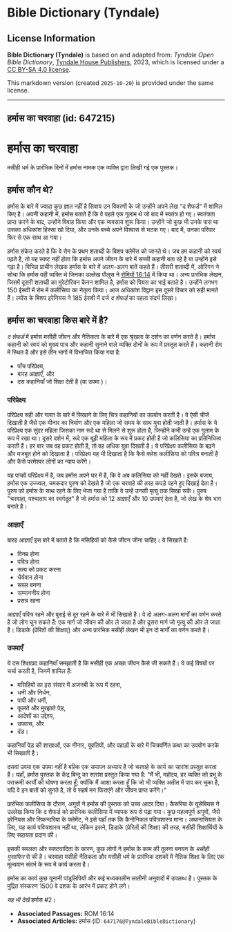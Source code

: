 # Bible Dictionary (Tyndale)

## License Information

**Bible Dictionary (Tyndale)** is based on and adapted from: _Tyndale Open Bible Dictionary_, [Tyndale House Publishers](https://tyndaleopenresources.com/), 2023, which is licensed under a [CC BY-SA 4.0 license](https://creativecommons.org/licenses/by-sa/4.0/legalcode.en).

This markdown version (created `2025-10-20`) is provided under the same license.



--------------------------------

## हर्मास का चरवाहा (id: 647215)

हर्मास का चरवाहा
================

मसीही धर्म के प्रारंभिक दिनों में हर्मास नामक एक व्यक्ति द्वारा लिखी गई एक पुस्तक।

हर्मास कौन थे?
--------------

हर्मास के बारे में ज्यादा कुछ ज्ञात नहीं है सिवाय उन विवरणों के जो उन्होंने अपने लेख "द शेफर्ड" में शामिल किए है। अपनी कहानी में, हर्मास बताते हैं कि वे पहले एक गुलाम थे जो बाद में स्वतंत्र हो गए। स्वतंत्रता प्राप्त करने के बाद, उन्होंने विवाह किया और एक व्यवसाय शुरू किया। उन्होंने जो कुछ भी उनके पास था उसका अधिकांश हिस्सा खो दिया, और उनके बच्चे अपने विश्वास से भटक गए। बाद में, उनका परिवार फिर से एक साथ आ गया।

हर्मास संकेत करते है कि वे रोम के प्रथम शताब्दी के बिशप क्लेमेंस को जानते थे। जब हम कहानी को स्वयं पढ़ते है, तो यह स्पष्ट नहीं होता कि हर्मास अपने जीवन के बारे में सच्ची कहानी बता रहे है या उन्होंने इसे गढ़ा है। विभिन्न प्राचीन लेखक हर्मास के बारे में अलग\-अलग बातें कहते हैं। तीसरी शताब्दी में, ओरिगन ने सोचा कि हर्मास वही व्यक्ति थे जिनका उल्लेख पौलुस ने [रोमियों 16:14](https://ref.ly/Rom16:14) में किया था। अन्य प्रारंभिक लेखन, जिसमें दूसरी शताब्दी का मुरेटोरियन कैनन शामिल है, हर्मास को पियस का भाई बताते है। उन्होंने लगभग 150 ईसवी में रोम में कलीसिया का नेतृत्व किया। आज अधिकांश विद्वान इस दूसरे विचार को सही मानते हैं। ल्योंस के बिशप इरेनियस ने 185 ईसवी में दर्ज *द शेफर्ड* का पहला संदर्भ लिखा।

हर्मास का चरवाहा किस बारे में है?
---------------------------------

*द शेफर्ड* में हर्मास मसीही जीवन और नैतिकता के बारे में एक श्रृंखला के दर्शन का वर्णन करते है। हर्मास कहानी को स्वयं को मुख्य पात्र और कहानी सुनाने वाले व्यक्ति दोनों के रूप में प्रस्तुत करते हैं। कहानी रोम में स्थित है और इसे तीन भागों में विभाजित किया गया है:

* पाँच परिप्रेक्ष्य,
* बारह आज्ञाएँ, और
* दस कहानियाँ जो शिक्षा देती है (या उपमा )।

### परिप्रेक्ष्य

परिप्रेक्ष्य सही और गलत के बारे में सिखाने के लिए चित्र कहानियों का उपयोग करती है। वे ऐसी चीजें दिखाती है जैसे एक मीनार का निर्माण और एक महिला जो समय के साथ युवा होती जाती है। हर्मास के ये परिप्रेक्ष्य एक सुंदर महिला जिसका नाम रूदे था से मिलने से शुरू होता है, जिन्होंने कभी उन्हें एक गुलाम के रूप में रखा था। दूसरे दर्शन में, रूदे एक बूढ़ी महिला के रूप में प्रकट होती है जो कलिसिया का प्रतिनिधित्व करती हैं। हर बार जब वह प्रकट होती है, तो वह अधिक युवा दिखती है। ये परिप्रेक्ष्य कलीसिया के बढ़ने और मजबूत होने को दिखाता है। परिप्रेक्ष्य यह भी दिखाता है कि कैसे क्लेश कलीसिया को पवित्र बनाती है और कैसे परमेश्वर लोगों का न्याय करेंगे।

यह पांचवें परिप्रेक्ष्य में है, जब हर्मास अपने घर में है, कि वे अब कलिसिया को नहीं देखते। इसके बजाय, हर्मास एक उज्ज्वल, चमकदार पुरुष को देखते है जो एक चरवाहे की तरह कपड़े पहने हुए दिखाई देता है। पुरुष को हर्मास के साथ रहने के लिए भेजा गया है ताकि वे उन्हें उनकी मृत्यु तक सिखा सकें। पुरुष "चरवाहा, पश्चाताप का स्वर्गदूत" है जो हर्मास को 12 आज्ञाएँ और 10 उपमाएं देता है, जो लेख के शेष भाग बनाते है।

### आज्ञाएँ

बारह आज्ञाएँ इस बारे में बताते है कि मसिहियों को कैसे जीवन जीना चाहिए। ये सिखाते है:

* विनम्र होना
* पवित्र होना
* सत्य को प्रकट करना
* धैर्यवान होना
* सरल बनना
* सम्माननीय होना
* प्रसन्न रहना

आज्ञाएँ पवित्र रहने और बुराई से दूर रहने के बारे में भी सिखाते है। वे दो अलग\-अलग मार्गों का वर्णन करते है जो लोग चुन सकते हैं: एक मार्ग जो जीवन की ओर ले जाता है और दूसरा मार्ग जो मृत्यु की ओर ले जाता है। डिडाके (प्रेरितों की शिक्षाएं) और अन्य प्रारंभिक मसीही लेखन भी इन दो मार्गों का वर्णन करते है।

### उपमाएँ

ये दस शिक्षाप्रद कहानियाँ समझाती है कि मसीही एक अच्छा जीवन कैसे जी सकते हैं। ये कई विषयों पर चर्चा करती है, जिनमें शामिल हैं:

* मसिहियों का इस संसार में अजनबी के रूप में रहना,
* धनी और निर्धन,
* पापी और धर्मी,
* फूलते और मुरझाते पेड़,
* आदेशों का उद्देश्य,
* उपवास, और
* दंड।

कहानियाँ पेड़ की शाखाओं, एक मीनार, युवतियों, और पहाड़ों के बारे में चित्रवर्णित कथा का उपयोग करके भी सिखाती है।

दसवां उपमा एक उपमा नहीं है बल्कि एक समापन अध्याय है जो चरवाहे के कार्य का सारांश प्रस्तुत करता है। यहाँ, हर्मास पुस्तक के केंद्र बिन्दु का सारांश प्रस्तुत किया गया है: "मैं भी, महोदय, हर व्यक्ति को प्रभु के पराक्रमी कार्यों की घोषणा करता हूँ; क्योंकि मैं आशा करता हूँ कि जो भी व्यक्ति अतीत में पाप कर चुका है, यदि वे इन बातों को सुनते है, तो वे सहर्ष मन फिराएंगे और जीवन प्राप्त करेंगे।"

प्रारंभिक कलीसिया के दौरान, अगुवों ने हर्मास की पुस्तक को उच्च आदर दिया। कैसरिया के यूसेबियस ने उल्लेख किया कि द शेफर्ड को प्रारंभिक कलीसिया में व्यापक रूप से पढ़ा गया। कुछ महत्वपूर्ण अगुवों, जैसे इरेनियस और सिकन्दरिया के क्लेमेंट, ने इसे यहाँ तक कि कैनोनिकल पवित्रशास्त्र माना। अथानासियस के लिए, यह कार्य पवित्रशास्त्र नहीं था, लेकिन इसने, डिडाके (प्रेरितों की शिक्षा) की तरह, मसीही शिक्षार्थियों के लिए सहायता प्रदान की।

इसकी सरलता और स्पष्टवादिता के कारण, कुछ लोगों ने हर्मास के काम की तुलना बनयन के *मसीही मुसाफिर* से की है। चरवाहा मसीही नैतिकता और मसीही धर्म के प्रारंभिक दशकों में नैतिक शिक्षा के लिए एक मूल्यवान संदर्भ के रूप में कार्य करता है।

हर्मास का कार्य कुछ यूनानी पांडुलिपियों और कई मध्यकालीन लातीनी अनुवादों में उपलब्ध है। पुस्तक के मुद्रित संस्करण 1500 वे दशक के आरंभ में प्रकट होने लगे।

*यह भी देखें* हर्मास \#2।

* **Associated Passages:** ROM 16:14
* **Associated Articles:** हर्मास (ID: `647176@TyndaleBibleDictionary`)

